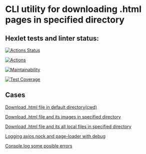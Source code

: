 # CLI utility for downloading .html pages in specified directory

## Hexlet tests and linter status:
[![Actions Status](https://github.com/CENTneRMOB/backend-project-lvl3/workflows/hexlet-check/badge.svg)](https://github.com/CENTneRMOB/backend-project-lvl3/actions)

[![Actions](https://github.com/CENTneRMOB/backend-project-lvl3/workflows/Node.js%20CI/badge.svg?branch=master)](https://github.com/CENTneRMOB/backend-project-lvl3/actions)

[![Maintainability](https://api.codeclimate.com/v1/badges/ff6f2ad5a0cfcd4eb17c/maintainability)](https://codeclimate.com/github/CENTneRMOB/backend-project-lvl3/maintainability)

[![Test Coverage](https://api.codeclimate.com/v1/badges/ff6f2ad5a0cfcd4eb17c/test_coverage)](https://codeclimate.com/github/CENTneRMOB/backend-project-lvl3/test_coverage)


## Cases

[Download .html file in default directory(cwd)](https://asciinema.org/a/397381 "first step done")

[Download .html file and its images in specified directory](https://asciinema.org/a/400948 "second step done")

[Download .html file and its all local files in specified directory](https://asciinema.org/a/406365 "third step done")

[Logging axios,nock and page-loader with debug](https://asciinema.org/a/407795 "fourth step done")

[Console.log some posible errors](https://asciinema.org/a/410257 "fifth step done")